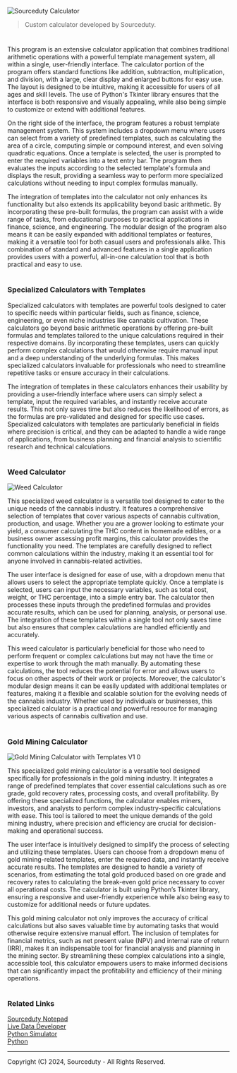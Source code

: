 ![Sourceduty Calculator](https://github.com/user-attachments/assets/e71e340b-d5c8-4e36-87d0-44c8028af8bf)

> Custom calculator developed by Sourceduty.

#

This program is an extensive calculator application that combines traditional arithmetic operations with a powerful template management system, all within a single, user-friendly interface. The calculator portion of the program offers standard functions like addition, subtraction, multiplication, and division, with a large, clear display and enlarged buttons for easy use. The layout is designed to be intuitive, making it accessible for users of all ages and skill levels. The use of Python's Tkinter library ensures that the interface is both responsive and visually appealing, while also being simple to customize or extend with additional features.

On the right side of the interface, the program features a robust template management system. This system includes a dropdown menu where users can select from a variety of predefined templates, such as calculating the area of a circle, computing simple or compound interest, and even solving quadratic equations. Once a template is selected, the user is prompted to enter the required variables into a text entry bar. The program then evaluates the inputs according to the selected template's formula and displays the result, providing a seamless way to perform more specialized calculations without needing to input complex formulas manually.

The integration of templates into the calculator not only enhances its functionality but also extends its applicability beyond basic arithmetic. By incorporating these pre-built formulas, the program can assist with a wide range of tasks, from educational purposes to practical applications in finance, science, and engineering. The modular design of the program also means it can be easily expanded with additional templates or features, making it a versatile tool for both casual users and professionals alike. This combination of standard and advanced features in a single application provides users with a powerful, all-in-one calculation tool that is both practical and easy to use.

#
### Specialized Calculators with Templates

Specialized calculators with templates are powerful tools designed to cater to specific needs within particular fields, such as finance, science, engineering, or even niche industries like cannabis cultivation. These calculators go beyond basic arithmetic operations by offering pre-built formulas and templates tailored to the unique calculations required in their respective domains. By incorporating these templates, users can quickly perform complex calculations that would otherwise require manual input and a deep understanding of the underlying formulas. This makes specialized calculators invaluable for professionals who need to streamline repetitive tasks or ensure accuracy in their calculations.

The integration of templates in these calculators enhances their usability by providing a user-friendly interface where users can simply select a template, input the required variables, and instantly receive accurate results. This not only saves time but also reduces the likelihood of errors, as the formulas are pre-validated and designed for specific use cases. Specialized calculators with templates are particularly beneficial in fields where precision is critical, and they can be adapted to handle a wide range of applications, from business planning and financial analysis to scientific research and technical calculations.

#
### Weed Calculator

![Weed Calculator](https://github.com/user-attachments/assets/a2646845-e8f7-4a3d-957b-b2b55781cfd8)

This specialized weed calculator is a versatile tool designed to cater to the unique needs of the cannabis industry. It features a comprehensive selection of templates that cover various aspects of cannabis cultivation, production, and usage. Whether you are a grower looking to estimate your yield, a consumer calculating the THC content in homemade edibles, or a business owner assessing profit margins, this calculator provides the functionality you need. The templates are carefully designed to reflect common calculations within the industry, making it an essential tool for anyone involved in cannabis-related activities.

The user interface is designed for ease of use, with a dropdown menu that allows users to select the appropriate template quickly. Once a template is selected, users can input the necessary variables, such as total cost, weight, or THC percentage, into a simple entry bar. The calculator then processes these inputs through the predefined formulas and provides accurate results, which can be used for planning, analysis, or personal use. The integration of these templates within a single tool not only saves time but also ensures that complex calculations are handled efficiently and accurately.

This weed calculator is particularly beneficial for those who need to perform frequent or complex calculations but may not have the time or expertise to work through the math manually. By automating these calculations, the tool reduces the potential for error and allows users to focus on other aspects of their work or projects. Moreover, the calculator's modular design means it can be easily updated with additional templates or features, making it a flexible and scalable solution for the evolving needs of the cannabis industry. Whether used by individuals or businesses, this specialized calculator is a practical and powerful resource for managing various aspects of cannabis cultivation and use.

#
### Gold Mining Calculator

![Gold Mining Calculator with Templates V1 0](https://github.com/user-attachments/assets/1e2ee0c0-4373-4837-a470-a23df274d59a)

This specialized gold mining calculator is a versatile tool designed specifically for professionals in the gold mining industry. It integrates a range of predefined templates that cover essential calculations such as ore grade, gold recovery rates, processing costs, and overall profitability. By offering these specialized functions, the calculator enables miners, investors, and analysts to perform complex industry-specific calculations with ease. This tool is tailored to meet the unique demands of the gold mining industry, where precision and efficiency are crucial for decision-making and operational success.

The user interface is intuitively designed to simplify the process of selecting and utilizing these templates. Users can choose from a dropdown menu of gold mining-related templates, enter the required data, and instantly receive accurate results. The templates are designed to handle a variety of scenarios, from estimating the total gold produced based on ore grade and recovery rates to calculating the break-even gold price necessary to cover all operational costs. The calculator is built using Python’s Tkinter library, ensuring a responsive and user-friendly experience while also being easy to customize for additional needs or future updates.

This gold mining calculator not only improves the accuracy of critical calculations but also saves valuable time by automating tasks that would otherwise require extensive manual effort. The inclusion of templates for financial metrics, such as net present value (NPV) and internal rate of return (IRR), makes it an indispensable tool for financial analysis and planning in the mining sector. By streamlining these complex calculations into a single, accessible tool, this calculator empowers users to make informed decisions that can significantly impact the profitability and efficiency of their mining operations.

#
### Related Links

[Sourceduty Notepad](https://github.com/sourceduty/Notepad)
<br>
[Live Data Developer](https://github.com/sourceduty/Live_Data_Developer)
<br>
[Python Simulator](https://github.com/sourceduty/Python_Simulator)
<br>
[Python](https://github.com/sourceduty/Python)

***
Copyright (C) 2024, Sourceduty - All Rights Reserved.
